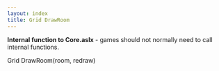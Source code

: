 ```yaml
---
layout: index
title: Grid DrawRoom
---
```


<b>Internal function to Core.aslx</b> - games should not normally need to call internal functions.

Grid DrawRoom(room, redraw)
